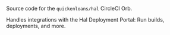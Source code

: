 Source code for the `quickenloans/hal` CircleCI Orb.

Handles integrations with the Hal Deployment Portal: Run builds, deployments, and more.
